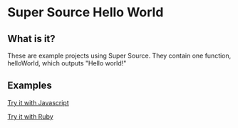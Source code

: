 # Super Source Hello World

## What is it?

These are example projects using Super Source. They contain one function, helloWorld, which outputs "Hello world!"

## Examples

[Try it with Javascript](https://github.com/SuperSourceOrg/super_source_hello_world/tree/master/js)

[Try it with Ruby](https://github.com/SuperSourceOrg/super_source_hello_world/tree/master/ruby)
